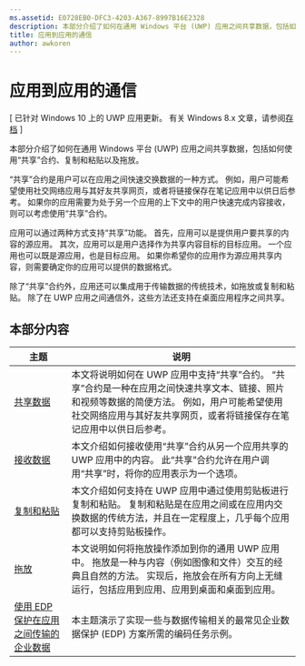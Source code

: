 ```yaml
---
ms.assetid: E0728EB0-DFC3-4203-A367-8997B16E2328
description: 本部分介绍了如何在通用 Windows 平台 (UWP) 应用之间共享数据，包括如何使用“共享”合约、复制和粘贴以及拖放。
title: 应用到应用的通信
author: awkoren
---
```


# 应用到应用的通信

\[ 已针对 Windows 10 上的 UWP 应用更新。 有关 Windows 8.x 文章，请参阅[存档](http://go.microsoft.com/fwlink/p/?linkid=619132) \]

本部分介绍了如何在通用 Windows 平台 (UWP) 应用之间共享数据，包括如何使用“共享”合约、复制和粘贴以及拖放。

“共享”合约是用户可以在应用之间快速交换数据的一种方式。 例如，用户可能希望使用社交网络应用与其好友共享网页，或者将链接保存在笔记应用中以供日后参考。 如果你的应用需要为处于另一个应用的上下文中的用户快速完成内容接收，则可以考虑使用“共享”合约。

应用可以通过两种方式支持“共享”功能。 首先，应用可以是提供用户要共享的内容的源应用。 其次，应用可以是用户选择作为共享内容目标的目标应用。 一个应用也可以既是源应用，也是目标应用。 如果你希望你的应用作为源应用共享内容，则需要确定你的应用可以提供的数据格式。

除了“共享”合约外，应用还可以集成用于传输数据的传统技术，如拖放或复制和粘贴。 除了在 UWP 应用之间通信外，这些方法还支持在桌面应用程序之间共享。

## 本部分内容

| 主题 | 说明 |
|-------|-------------|
| [共享数据](share-data.md) | 本文将说明如何在 UWP 应用中支持“共享”合约。 “共享”合约是一种在应用之间快速共享文本、链接、照片和视频等数据的简便方法。 例如，用户可能希望使用社交网络应用与其好友共享网页，或者将链接保存在笔记应用中以供日后参考。 |
| [接收数据](receive-data.md) | 本文介绍如何接收使用“共享”合约从另一个应用共享的 UWP 应用中的内容。 此“共享”合约允许在用户调用“共享”时，将你的应用表示为一个选项。 |
| [复制和粘贴](copy-and-paste.md) | 本文介绍如何支持在 UWP 应用中通过使用剪贴板进行复制和粘贴。 复制和粘贴是在应用之间或在应用内交换数据的传统方法，并且在一定程度上，几乎每个应用都可以支持剪贴板操作。 |
| [拖放](drag-and-drop.md) | 本文说明如何将拖放操作添加到你的通用 UWP 应用中。 拖放是一种与内容（例如图像和文件）交互的经典且自然的方法。 实现后，拖放会在所有方向上无缝运行，包括应用到应用、应用到桌面和桌面到应用。 |
| [使用 EDP 保护在应用之间传输的企业数据](use-edp-to-protect-enterprise-data-transferred-between-apps.md) | 本主题演示了实现一些与数据传输相关的最常见企业数据保护 (EDP) 方案所需的编码任务示例。 |


<!--HONumber=Mar16_HO5-->



